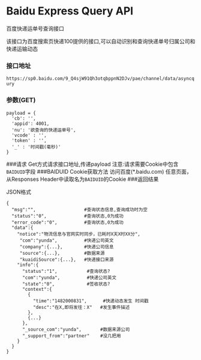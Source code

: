 # Baidu Express Query API
百度快递运单号查询接口

该接口为百度搜索页快递100提供的接口,可以自动识别和查询快递单号归属公司和快递运输动态
### 接口地址
`https://sp0.baidu.com/9_Q4sjW91Qh3otqbppnN2DJv/pae/channel/data/asyncqury`
### 参数(GET)
```
payload = {
  'cb': '',
  'appid': 4001,
  'nu': '欲查询的快递运单号',
  'vcode' : '',
  'token' : '',
  '_' : '时间戳(毫秒)'
}
```
###请求
Get方式请求接口地址,传递payload
注意:请求需要Cookie中包含`BAIDUID`字段
###BAIDUID Cookie获取方法
访问百度(*.baidu.com) 任意页面，从Responses Header中读取名为`BAIDUID`的Cookie
###返回结果

JSON格式
```
{
  "msg":"",                  #查询状态信息,查询成功时为空
  "status":"0",              #查询状态,0为成功
  "error_code":"0",          #查询状态,0为成功
  "data":{
    "notice":"物流信息与官网实时同步，已耗时X天X时XX分",
     "com":"yunda",          #快递公司英文
     "company":{...},        #快递公司信息
     "source":{...},         #数据来源
     "kuaidiSource":{...},   #快递接口来源
    "info":{
      "status":"1",           #查询状态?
      "com":"yunda",          #快递公司英文
      "state":"0",            #签收状态?
      "context":{
        {
          "time":"1482000831",      #快递动态发生 时间戳
          "desc":"在X,即将发往：X"   #发生事件描述
        },
        {...}
      },
      "_source_com":"yunda",       #数据来源公司
      "_support_from":"partner"    #没几把用
    }
  }
}
```
